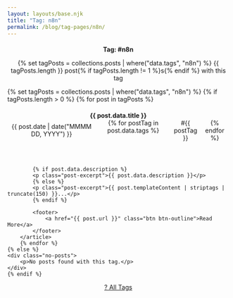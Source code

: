 ```yaml
---
layout: layouts/base.njk
title: "Tag: n8n"
permalink: /blog/tag-pages/n8n/
---
```


<section class="tag-header">
    <h1>Tag: #n8n</h1>
    <p class="lead">
        {% set tagPosts = collections.posts | where("data.tags", "n8n") %}
        {{ tagPosts.length }} 
        post{% if tagPosts.length != 1 %}s{% endif %}
        with this tag
    </p>
</section>

<section class="blog-posts">
    {% set tagPosts = collections.posts | where("data.tags", "n8n") %}
    {% if tagPosts.length > 0 %}
        {% for post in tagPosts %}
        <article class="blog-post-preview">
            <header>
                <h2><a href="{{ post.url }}">{{ post.data.title }}</a></h2>
                <div class="blog-meta">
                    <time datetime="{{ post.date }}">{{ post.date | date("MMMM DD, YYYY") }}</time>
                    <span class="tags">
                        {% for postTag in post.data.tags %}
                        <a href="/blog/tag-pages/{{ postTag }}/" class="tag">#{{ postTag }}</a>
                        {% endfor %}
                    </span>
                </div>
            </header>
            
            {% if post.data.description %}
            <p class="post-excerpt">{{ post.data.description }}</p>
            {% else %}
            <p class="post-excerpt">{{ post.templateContent | striptags | truncate(150) }}...</p>
            {% endif %}
            
            <footer>
                <a href="{{ post.url }}" class="btn btn-outline">Read More</a>
            </footer>
        </article>
        {% endfor %}
    {% else %}
    <div class="no-posts">
        <p>No posts found with this tag.</p>
    </div>
    {% endif %}
</section>

<nav class="tag-navigation">
    <a href="/blog/tags/" class="btn btn-outline">? All Tags</a>
</nav>

<style>
.tag-header {
    text-align: center;
    margin-bottom: var(--spacing-3xl);
}

.tag-header h1 {
    font-size: var(--font-size-4xl);
    margin-bottom: var(--spacing-lg);
    color: var(--color-accent);
}

.blog-posts {
    max-width: 800px;
    margin: 0 auto;
}

.blog-post-preview {
    background-color: var(--color-white);
    border-radius: var(--radius-lg);
    box-shadow: var(--shadow-md);
    padding: var(--spacing-lg);
    margin-bottom: var(--spacing-xl);
    transition: transform var(--transition-normal), box-shadow var(--transition-normal);
}

.blog-post-preview:hover {
    transform: translateY(-2px);
    box-shadow: var(--shadow-lg);
}

.blog-post-preview h2 {
    font-size: var(--font-size-2xl);
    margin-bottom: var(--spacing-sm);
}

.blog-post-preview h2 a {
    color: var(--color-primary);
    text-decoration: none;
}

.blog-post-preview h2 a:hover {
    color: var(--color-accent);
}

.blog-meta {
    display: flex;
    align-items: center;
    gap: var(--spacing-md);
    margin-bottom: var(--spacing-md);
    color: var(--color-secondary);
    font-size: var(--font-size-sm);
}

.tags {
    display: flex;
    gap: var(--spacing-sm);
}

.tag {
    background-color: var(--color-secondary-light);
    color: var(--color-secondary-dark);
    padding: var(--spacing-xs) var(--spacing-sm);
    border-radius: var(--radius-sm);
    font-size: var(--font-size-xs);
    text-decoration: none;
    transition: background-color var(--transition-fast);
}

.tag:hover {
    background-color: var(--color-secondary);
    color: var(--color-white);
    text-decoration: none;
}

.post-excerpt {
    color: var(--color-primary);
    margin-bottom: var(--spacing-lg);
    line-height: 1.6;
}

.no-posts {
    text-align: center;
    padding: var(--spacing-3xl) 0;
    color: var(--color-secondary);
}

.tag-navigation {
    text-align: center;
    margin-top: var(--spacing-3xl);
}

@media (max-width: 768px) {
    .blog-meta {
        flex-direction: column;
        align-items: flex-start;
        gap: var(--spacing-sm);
    }
}
</style>
